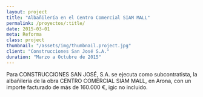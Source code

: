 ```yaml
---
layout: project
title: "Albañilería en el Centro Comercial SIAM MALL"
permalink: /proyectos/:title/
date: 2015-03-01
meta: Reforma
class: project
thumbnail: "/assets/img/thumbnail.project.jpg"
client: "Construcciones San José S.A."
duration: "Marzo a Octubre de 2015"
---
```


Para CONSTRUCCIONES SAN JOSÉ, S.A. se ejecuta como subcontratista, la albañilería de la obra CENTRO COMERCIAL SIAM MALL, en Arona, con un importe facturado de más de 160.000 €, igic no incluido.
